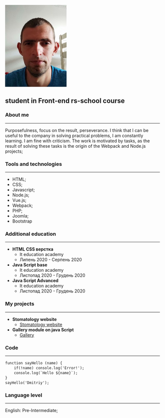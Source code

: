 ![logo-cv](/img/cv-logo.jpg "This is logo image")
## student in Front-end rs-school course 
### About me
************
Purposefulness, focus on the result, perseverance. I think that I can be useful to the company in solving practical problems, I am constantly learning. I am fine with criticism. The work is motivated by tasks, as the result of solving these tasks is the origin of the Webpack and Node.js projects;
### Tools and technologies
**************************
+ HTML;
+ CSS;
+ Javascript;
+ Node.js;
+ Vue.js;
+ Webpack;
+ PHP;
+ Joomla;
+ Bootstrap
### Additional education
************************
* __HTML CSS верстка__
    + It education academy
    + Липень 2020 - Серпень 2020
* __Java Script base__
    + It education academy
    + Листопад 2020 - Грудень 2020
* __Java Script Advanced__
    + It education academy
    + Листопад 2020 - Грудень 2020
### My projects
***************
+ **Stomatology website**
    + [Stomatology website](https://dmitriy2711.github.io/HTML_CSS_project/ "This is my study project")
+ **Gallery module on java Script**
    + [Gallery](https://dmitriy2711.github.io/javascript_course_work/ "This is my study project")
### Code
********
```
function sayHello (name) {
    if(!name) console.log('Error!');
    console.log(`Hello ${name}`);
}
sayHello('Dmitriy');
```
### Language level
******************
English: Pre-Intermediate;